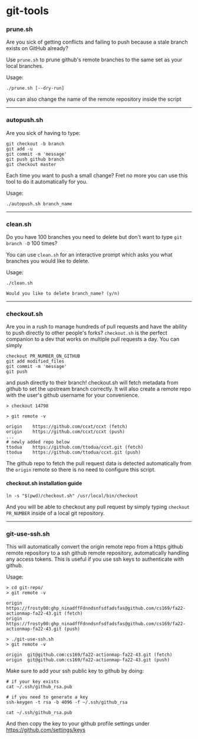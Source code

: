 # git-tools

### prune.sh

Are you sick of getting conflicts and failing to push because a stale branch exists on GitHub already?

Use `prune.sh` to prune github's remote branches to the same set as your local branches.

Usage:

```
./prune.sh [--dry-run]
```

you can also change the name of the remote repository inside the script

---

### autopush.sh

Are you sick of having to type:

```
git checkout -b branch
git add -u
git commit -m 'message'
git push github branch
git checkout master
```

Each time you want to push a small change? Fret no more you can use this tool to do it automatically for you.

Usage:

```
./autopush.sh branch_name
```

---

### clean.sh

Do you have 100 branches you need to delete but don't want to type `git branch -D` 100 times?

You can use `clean.sh` for an interactive prompt which asks you what branches you would like to delete.

Usage:

```
./clean.sh

Would you like to delete branch_name? (y/n)
```

---

### checkout.sh

Are you in a rush to manage hundreds of pull requests and have the ability to push directly to other people's forks? `checkout.sh` is the perfect companion to a dev that works on multiple pull requests a day. You can simply

```
checkout PR_NUMBER_ON_GITHUB
git add modified_files
git commit -m 'message'
git push
```

and push directly to their branch! checkout.sh will fetch metadata from github to set the upstream branch correctly. It will also create a remote repo with the user's github username for your convenience.

```
> checkout 14798

> git remote -v

origin    https://github.com/ccxt/ccxt (fetch)
origin    https://github.com/ccxt/ccxt (push)
...
# newly added repo below
ttodua    https://github.com/ttodua/ccxt.git (fetch)
ttodua    https://github.com/ttodua/ccxt.git (push)
```

The github repo to fetch the pull request data is detected automatically from the `origin` remote so there is no need to configure this script.

#### checkout.sh installation guide

```
ln -s "$(pwd)/checkout.sh" /usr/local/bin/checkout
```

And you will be able to checkout any pull request by simply typing `checkout PR_NUMBER` inside of a local git repository.

---

### git-use-ssh.sh

This will automatically convert the origin remote repo from a https github remote repository to a ssh github remote repository, automatically handling any access tokens. This is useful if you use ssh keys to authenticate with github.

Usage:

```
> cd git-repo/
> git remote -v

origin	https://frosty00:ghp_ninadffFdnndsnfsdfadsfas@github.com/cs169/fa22-actionmap-fa22-43.git (fetch)
origin	https://frosty00:ghp_ninadffFdnndsnfsdfadsfas@github.com/cs169/fa22-actionmap-fa22-43.git (push)

> ./git-use-ssh.sh
> git remote -v

origin	git@github.com:cs169/fa22-actionmap-fa22-43.git (fetch)
origin	git@github.com:cs169/fa22-actionmap-fa22-43.git (push)
```

Make sure to add your ssh public key to github by doing:

```
# if your key exists
cat ~/.ssh/github_rsa.pub

# if you need to generate a key
ssh-keygen -t rsa -b 4096 -f ~/.ssh/github_rsa

cat ~/.ssh/github_rsa.pub
```

And then copy the key to your github profile settings under https://github.com/settings/keys
